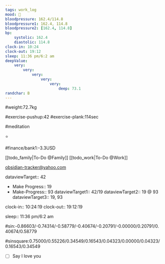 ```yaml
---
tags: work_log
mood: 🙂
bloodpressure: 162.4/114.8
bloodpressure1: 162.4, 114.8
bloodpressure2: [162.4, 114.8]
bp:
    systolic: 162.4
    diastolic: 114.8
clock-in: 10:24
clock-out: 19:12
sleep: 11:36 pm/6:2 am
deepValue: 
    very: 
        very: 
            very: 
                very: 
                    very: 
                        deep: 73.1
randchar: B
---
```


#weight:72.7kg

#exercise-pushup:42
#exercise-plank:114sec

#meditation

⭐


#finance/bank1:-3.3USD

[[todo_family|To-Do @Family]]
[[todo_work|To-Do @Work]]

obsidian-tracker@yahoo.com


dataviewTarget:: 42
- Make Progress:: 19
- Make-Progress:: 93
dataviewTarget1:: 42/19
dataviewTarget2:: 19 @ 93
dataviewTarget3:: 19, 93

clock-in:: 10:24:19
clock-out:: 19:12:19

sleep:: 11:36 pm/6:2 am

#sin:-0.86603/-0.74314/-0.58779/-0.40674/-0.20791/-0.00000/0.20791/0.40674/0.58779

#sinsquare:0.75000/0.55226/0.34549/0.16543/0.04323/0.00000/0.04323/0.16543/0.34549

- [ ] Say I love you

